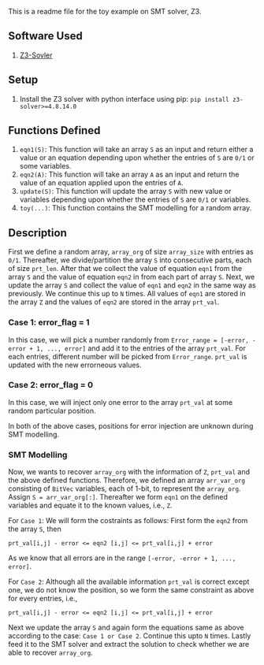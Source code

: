 
This is a readme file for the toy example on SMT solver, Z3. 

## Software Used
1. [Z3-Sovler](https://github.com/Z3Prover/z3)

## Setup
1. Install the Z3 solver with python interface using pip: `pip install z3-solver>=4.8.14.0`

## Functions Defined
1. `eqn1(S)`: This function will take an array `S` as an input and return either a value or an equation depending upon whether the entries of `S` are `0/1` or some variables.
2. `eqn2(A)`: This function will take an array `A` as an input and return the value of an equation applied upon the entries of `A`.
3. `update(S)`: This function will update the array `S` with new value or variables depending upon whether the entries of `S` are `0/1` or variables.
4. `toy(...)`: This function contains the SMT modelling for a random array. 

## Description
First we define a random array, `array_org` of size `array_size` with entries as `0/1`. Thereafter, we divide/partition the array `S` into consecutive parts, each of size `prt_len`. After that we collect the value of equation `eqn1` from the array `S` and the value of equation `eqn2` in from each part of array `S`.
Next, we update the array `S` and collect the value of `eqn1` and `eqn2` in the same way as previously. We continue this up to `N` times.
All values of `eqn1` are stored in the array `Z` and the values of `eqn2` are stored in the array `prt_val`.

### Case 1: error_flag = 1
In this case, we will pick a number randomly from `Error_range = [-error, -error + 1, ..., error]` and add it to the entries of the array `prt_val`. For each entries, different number will be picked from `Error_range`.
`prt_val` is updated with the new errorneous values. 

### Case 2: error_flag = 0
In this case, we will inject only one error to the array `prt_val` at some random particular position.

In both of the above cases, positions for error injection are unknown during SMT modelling.

### SMT Modelling
Now, we wants to recover `array_org` with the information of `Z`, `prt_val` and the above defined functions. Therefore, we defined an array `arr_var_org` consisting of `BitVec` variables, each of 1-bit, to represent the `array_org`. Assign `S = arr_var_org[:]`. Thereafter we form `eqn1` on the defined variables and equate it to the known values, i.e., `Z`.

For `Case 1`: We will form the costraints as follows: First form the `eqn2` from the array `S`, then
```
prt_val[i,j] - error <= eqn2 [i,j] <= prt_val[i,j] + error
```
As we know that all errors are in the range `[-error, -error + 1, ..., error]`.

For `Case 2`: Although all the available information `prt_val` is correct except one, we do not know the position, so we form the same constraint as above for every entries, i.e.,
```
prt_val[i,j] - error <= eqn2 [i,j] <= prt_val[i,j] + error
```

Next we update the array `S` and again form the equations same as above according to the case: `Case 1 or Case 2`. Continue this upto `N` times. Lastly feed it to the SMT solver and extract the solution to check whether we are able to recover `array_org`.


